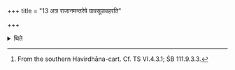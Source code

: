 +++
title = "13 अत्र राजानमन्तरेषे ग्रावसूपावहरति"

+++

<details><summary>थिते</summary>

13. At this stage, with these (formulae) beginning with hr̥de tvā...[^1] and soma rājan...[^2] he brings the king (Soma) between the two yoke poles (and keeps it) upon the pressing-stones.[^3]   

[^1-2]: TS I.3.13.a-f.   

[^3]: From the southern Havirdhāna-cart. Cf. TS VI.4.3.1; ŚB 111.9.3.3.  
</details>
